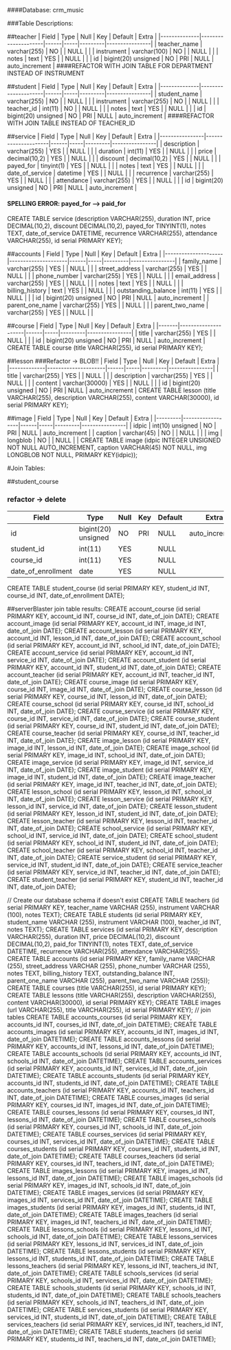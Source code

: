 
####Database: crm_music

###Table Descriptions:

##teacher
| Field        | Type                | Null | Key | Default | Extra          |
|--------------|---------------------|------|-----|---------|----------------|
| teacher_name | varchar(255)        | NO   |     | NULL    |                |
| instrument   | varchar(100)        | NO   |     | NULL    |                |
| notes        | text                | YES  |     | NULL    |                |
| id           | bigint(20) unsigned | NO   | PRI | NULL    | auto_increment |
####REFACTOR WITH JOIN TABLE FOR DEPARTMENT INSTEAD OF INSTRUMENT


##student
| Field        | Type                | Null | Key | Default | Extra          |
|--------------|---------------------|------|-----|---------|----------------|
| student_name | varchar(255)        | NO   |     | NULL    |                |
| instrument   | varchar(255)        | NO   |     | NULL    |                |
| teacher_id   | int(11)             | NO   |     | NULL    |                |
| notes        | text                | YES  |     | NULL    |                |
| id           | bigint(20) unsigned | NO   | PRI | NULL    | auto_increment |
####REFACTOR WITH JOIN TABLE INSTEAD OF TEACHER_ID


##service
| Field          | Type                | Null | Key | Default | Extra          |
|----------------|---------------------|------|-----|---------|----------------|
| description     | varchar(255)        | YES  |     | NULL    |                |
| duration        | int(11)             | YES  |     | NULL    |                |
| price           | decimal(10,2)       | YES  |     | NULL    |                |
| discount        | decimal(10,2)       | YES  |     | NULL    |                |
| payed_for       | tinyint(1)          | YES  |     | NULL    |                |
| notes           | text                | YES  |     | NULL    |                |
| date_of_service | datetime            | YES  |     | NULL    |                |
| recurrence      | varchar(255)        | YES  |     | NULL    |                |
| attendance      | varchar(255)        | YES  |     | NULL    |                |
| id              | bigint(20) unsigned | NO   | PRI | NULL    | auto_increment |
#### SPELLING ERROR: payed_for --> paid_for
CREATE TABLE service (description VARCHAR(255), duration INT, price DECIMAL(10,2), discount DECIMAL(10,2), payed_for TINYINT(1), notes TEXT, date_of_service DATETIME, recurrence VARCHAR(255), attendance VARCHAR(255), id serial PRIMARY KEY);



##accounts
| Field               | Type                | Null | Key | Default | Extra          |
|---------------------|---------------------|------|-----|---------|----------------|
| family_name         | varchar(255)        | YES  |     | NULL    |                |
| street_address      | varchar(255)        | YES  |     | NULL    |                |
| phone_number        | varchar(255)        | YES  |     | NULL    |                |
| email_address       | varchar(255)        | YES  |     | NULL    |                |
| notes               | text                | YES  |     | NULL    |                |
| billing_history     | text                | YES  |     | NULL    |                |
| outstanding_balance | int(11)             | YES  |     | NULL    |                |
| id                  | bigint(20) unsigned | NO   | PRI | NULL    | auto_increment |
| parent_one_name     | varchar(255)        | YES  |     | NULL    |                |
| parent_two_name     | varchar(255)        | YES  |     | NULL    |                |


##course
| Field | Type                | Null | Key | Default | Extra          |
|-------|---------------------|------|-----|---------|----------------|
| title | varchar(255)        | YES  |     | NULL    |                |
| id    | bigint(20) unsigned | NO   | PRI | NULL    | auto_increment |
CREATE TABLE course (title VARCHAR(255), id serial PRIMARY KEY);

##lesson
###Refactor -> BLOB!!
| Field       | Type                | Null | Key | Default | Extra          |
|-------------|---------------------|------|-----|---------|----------------|
| title       | varchar(255)        | YES  |     | NULL    |                |
| description | varchar(255)        | YES  |     | NULL    |                |
| content     | varchar(30000)      | YES  |     | NULL    |                |
| id          | bigint(20) unsigned | NO   | PRI | NULL    | auto_increment |
CREATE TABLE lesson (title VARCHAR(255), description VARCHAR(255), content VARCHAR(30000), id serial PRIMARY KEY);

##image
| Field   | Type             | Null | Key | Default | Extra          |
|---------|------------------|------|-----|---------|----------------|
| idpic   | int(10) unsigned | NO   | PRI | NULL    | auto_increment |
| caption | varchar(45)      | NO   |     | NULL    |                |
| img     | longblob         | NO   |     | NULL    |                |
CREATE TABLE image (idpic INTEGER UNSIGNED NOT NULL AUTO_INCREMENT, caption VARCHAR(45) NOT NULL, img LONGBLOB NOT NULL, PRIMARY KEY(idpic));

#Join Tables:

##student_course
### refactor -> delete

| Field              | Type                | Null | Key | Default | Extra          |
|--------------------|---------------------|------|-----|---------|----------------|
| id                 | bigint(20) unsigned | NO   | PRI | NULL    | auto_increment |
| student_id         | int(11)             | YES  |     | NULL    |                |
| course_id          | int(11)             | YES  |     | NULL    |                |
| date_of_enrollment | date                | YES  |     | NULL    |                |
CREATE TABLE student_course (id serial PRIMARY KEY, student_id INT, course_id INT, date_of_enrollment DATE);

##serverBlaster join table results:
CREATE account_course (id serial PRIMARY KEY, account_id INT, course_id INT, date_of_join DATE);
CREATE account_image (id serial PRIMARY KEY, account_id INT, image_id INT, date_of_join DATE);
CREATE account_lesson (id serial PRIMARY KEY, account_id INT, lesson_id INT, date_of_join DATE);
CREATE account_school (id serial PRIMARY KEY, account_id INT, school_id INT, date_of_join DATE);
CREATE account_service (id serial PRIMARY KEY, account_id INT, service_id INT, date_of_join DATE);
CREATE account_student (id serial PRIMARY KEY, account_id INT, student_id INT, date_of_join DATE);
CREATE account_teacher (id serial PRIMARY KEY, account_id INT, teacher_id INT, date_of_join DATE);
CREATE course_image (id serial PRIMARY KEY, course_id INT, image_id INT, date_of_join DATE);
CREATE course_lesson (id serial PRIMARY KEY, course_id INT, lesson_id INT, date_of_join DATE);
CREATE course_school (id serial PRIMARY KEY, course_id INT, school_id INT, date_of_join DATE);
CREATE course_service (id serial PRIMARY KEY, course_id INT, service_id INT, date_of_join DATE);
CREATE course_student (id serial PRIMARY KEY, course_id INT, student_id INT, date_of_join DATE);
CREATE course_teacher (id serial PRIMARY KEY, course_id INT, teacher_id INT, date_of_join DATE);
CREATE image_lesson (id serial PRIMARY KEY, image_id INT, lesson_id INT, date_of_join DATE);
CREATE image_school (id serial PRIMARY KEY, image_id INT, school_id INT, date_of_join DATE);
CREATE image_service (id serial PRIMARY KEY, image_id INT, service_id INT, date_of_join DATE);
CREATE image_student (id serial PRIMARY KEY, image_id INT, student_id INT, date_of_join DATE);
CREATE image_teacher (id serial PRIMARY KEY, image_id INT, teacher_id INT, date_of_join DATE);
CREATE lesson_school (id serial PRIMARY KEY, lesson_id INT, school_id INT, date_of_join DATE);
CREATE lesson_service (id serial PRIMARY KEY, lesson_id INT, service_id INT, date_of_join DATE);
CREATE lesson_student (id serial PRIMARY KEY, lesson_id INT, student_id INT, date_of_join DATE);
CREATE lesson_teacher (id serial PRIMARY KEY, lesson_id INT, teacher_id INT, date_of_join DATE);
CREATE school_service (id serial PRIMARY KEY, school_id INT, service_id INT, date_of_join DATE);
CREATE school_student (id serial PRIMARY KEY, school_id INT, student_id INT, date_of_join DATE);
CREATE school_teacher (id serial PRIMARY KEY, school_id INT, teacher_id INT, date_of_join DATE);
CREATE service_student (id serial PRIMARY KEY, service_id INT, student_id INT, date_of_join DATE);
CREATE service_teacher (id serial PRIMARY KEY, service_id INT, teacher_id INT, date_of_join DATE);
CREATE student_teacher (id serial PRIMARY KEY, student_id INT, teacher_id INT, date_of_join DATE);




// Create our database schema if doesn't exist
CREATE TABLE teachers (id serial PRIMARY KEY, teacher_name VARCHAR (255), instrument VARCHAR (100), notes TEXT);
CREATE TABLE students (id serial PRIMARY KEY, student_name VARCHAR (255), instrument VARCHAR (100), teacher_id INT, notes TEXT);
CREATE TABLE services (id serial PRIMARY KEY, description VARCHAR(255), duration INT, price DECIMAL(10,2), discount DECIMAL(10,2), paid_for TINYINT(1), notes TEXT, date_of_service DATETIME, recurrence VARCHAR(255), attendance VARCHAR(255);
CREATE TABLE accounts (id serial PRIMARY KEY, family_name VARCHAR (255), street_address VARCHAR (255), phone_number VARCHAR (255), notes TEXT, billing_history TEXT, outstanding_balance INT, parent_one_name VARCHAR (255), parent_two_name VARCHAR (255));
CREATE TABLE courses (title VARCHAR(255), id serial PRIMARY KEY);
CREATE TABLE lessons (title VARCHAR(255), description VARCHAR(255), content VARCHAR(30000), id serial PRIMARY KEY);
CREATE TABLE images (url VARCHAR(255), title VARCHAR(255), id serial PRIMARY KEY);
// join tables
CREATE TABLE accounts_courses (id serial PRIMARY KEY, accounts_id INT, courses_id INT, date_of_join DATETIME);
CREATE TABLE accounts_images (id serial PRIMARY KEY, accounts_id INT, images_id INT, date_of_join DATETIME);
CREATE TABLE accounts_lessons (id serial PRIMARY KEY, accounts_id INT, lessons_id INT, date_of_join DATETIME);
CREATE TABLE accounts_schools (id serial PRIMARY KEY, accounts_id INT, schools_id INT, date_of_join DATETIME);
CREATE TABLE accounts_services (id serial PRIMARY KEY, accounts_id INT, services_id INT, date_of_join DATETIME);
CREATE TABLE accounts_students (id serial PRIMARY KEY, accounts_id INT, students_id INT, date_of_join DATETIME);
CREATE TABLE accounts_teachers (id serial PRIMARY KEY, accounts_id INT, teachers_id INT, date_of_join DATETIME);
CREATE TABLE courses_images (id serial PRIMARY KEY, courses_id INT, images_id INT, date_of_join DATETIME);
CREATE TABLE courses_lessons (id serial PRIMARY KEY, courses_id INT, lessons_id INT, date_of_join DATETIME);
CREATE TABLE courses_schools (id serial PRIMARY KEY, courses_id INT, schools_id INT, date_of_join DATETIME);
CREATE TABLE courses_services (id serial PRIMARY KEY, courses_id INT, services_id INT, date_of_join DATETIME);
CREATE TABLE courses_students (id serial PRIMARY KEY, courses_id INT, students_id INT, date_of_join DATETIME);
CREATE TABLE courses_teachers (id serial PRIMARY KEY, courses_id INT, teachers_id INT, date_of_join DATETIME);
CREATE TABLE images_lessons (id serial PRIMARY KEY, images_id INT, lessons_id INT, date_of_join DATETIME);
CREATE TABLE images_schools (id serial PRIMARY KEY, images_id INT, schools_id INT, date_of_join DATETIME);
CREATE TABLE images_services (id serial PRIMARY KEY, images_id INT, services_id INT, date_of_join DATETIME);
CREATE TABLE images_students (id serial PRIMARY KEY, images_id INT, students_id INT, date_of_join DATETIME);
CREATE TABLE images_teachers (id serial PRIMARY KEY, images_id INT, teachers_id INT, date_of_join DATETIME);
CREATE TABLE lessons_schools (id serial PRIMARY KEY, lessons_id INT, schools_id INT, date_of_join DATETIME);
CREATE TABLE lessons_services (id serial PRIMARY KEY, lessons_id INT, services_id INT, date_of_join DATETIME);
CREATE TABLE lessons_students (id serial PRIMARY KEY, lessons_id INT, students_id INT, date_of_join DATETIME);
CREATE TABLE lessons_teachers (id serial PRIMARY KEY, lessons_id INT, teachers_id INT, date_of_join DATETIME);
CREATE TABLE schools_services (id serial PRIMARY KEY, schools_id INT, services_id INT, date_of_join DATETIME);
CREATE TABLE schools_students (id serial PRIMARY KEY, schools_id INT, students_id INT, date_of_join DATETIME);
CREATE TABLE schools_teachers (id serial PRIMARY KEY, schools_id INT, teachers_id INT, date_of_join DATETIME);
CREATE TABLE services_students (id serial PRIMARY KEY, services_id INT, students_id INT, date_of_join DATETIME);
CREATE TABLE services_teachers (id serial PRIMARY KEY, services_id INT, teachers_id INT, date_of_join DATETIME);
CREATE TABLE students_teachers (id serial PRIMARY KEY, students_id INT, teachers_id INT, date_of_join DATETIME);
